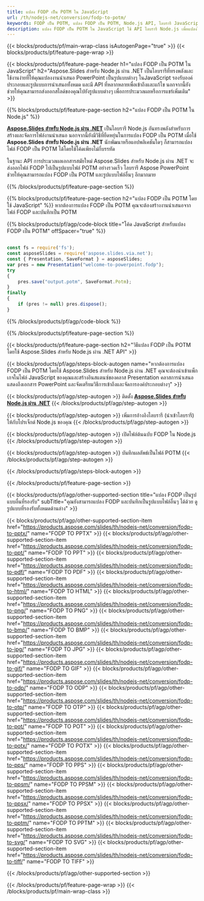 ```yaml
---
title: แปลง FODP เป็น POTM ใน JavaScript
url: /th/nodejs-net/conversion/fodp-to-potm/
keywords: FODP เป็น POTM, แปลง FODP เป็น POTM, Node.js API, ไลบรารี JavaScript, FODP, POTM
description: แปลง FODP เป็น POTM ใน JavaScript ใช้ API ไลบรารี Node.js เพื่อแปลงไฟล์ FODP เป็น POTM
---
```


{{< blocks/products/pf/main-wrap-class isAutogenPage="true" >}}
{{< blocks/products/pf/feature-page-wrap >}}

{{< blocks/products/pf/feature-page-header h1="แปลง FODP เป็น POTM ใน JavaScript" h2="Aspose.Slides สำหรับ Node.js ผ่าน .NET เป็นไลบรารีที่ทรงพลังและใช้งานง่ายที่ให้คุณแปลงงานนำเสนอ PowerPoint เป็นรูปแบบต่างๆ ใน ​​JavaScript รองรับองค์ประกอบและรูปแบบการนำเสนอทั้งหมด และมี API ที่หลากหลายเพื่อเข้าถึงและแก้ไข นอกจากนี้ยังช่วยให้คุณสามารถส่งออกสไลด์ของคุณไปยังรูปแบบต่างๆ เพื่อการประมวลผลหรือการแชร์เพิ่มเติม" >}}

{{% blocks/products/pf/feature-page-section h2="แปลง FODP เป็น POTM ใน Node.js" %}}

[**Aspose.Slides สำหรับ Node.js ผ่าน .NET**](https://products.aspose.com/slides/th/nodejs-net/) เป็นไลบรารี Node.js อันทรงพลังสำหรับการสร้างและจัดการไฟล์งานนำเสนอ นอกจากนี้ยังมีวิธีที่ยืดหยุ่นในการแปลง FODP เป็น POTM เมื่อใช้ **Aspose.Slides สำหรับ Node.js ผ่าน .NET** นักพัฒนาหรือแอปพลิเคชันใดๆ ก็สามารถแปลงไฟล์ FODP เป็น POTM ได้โดยใช้โค้ดเพียงไม่กี่บรรทัด

ในฐานะ API การประมวลผลเอกสารสมัยใหม่ Aspose.Slides สำหรับ Node.js ผ่าน .NET จะส่งออกไฟล์ FODP ไปเป็นรูปแบบไฟล์ POTM อย่างรวดเร็ว ไลบรารี Aspose PowerPoint ช่วยให้คุณสามารถแปลง FODP เป็น POTM และรูปแบบไฟล์อื่นๆ อีกมากมาย

{{% /blocks/products/pf/feature-page-section %}}

{{% blocks/products/pf/feature-page-section  h2="แปลง FODP เป็น POTM โดยใช้ JavaScript" %}}
หากต้องการแปลง FODP เป็น POTM คุณจะต้องสร้างงานนำเสนอจากไฟล์ FODP และบันทึกเป็น POTM

{{% blocks/products/pf/agp/code-block title="โค้ด JavaScript สำหรับแปลง FODP เป็น POTM" offSpacer="true" %}}

```javascript

const fs = require('fs');
const asposeSlides = require('aspose.slides.via.net');
const { Presentation, SaveFormat } = asposeSlides;
var pres = new Presentation("welcome-to-powerpoint.fodp");
try
{
    pres.save("output.potm", SaveFormat.Potm);
}
finally
{
    if (pres != null) pres.dispose();
}
```


{{% /blocks/products/pf/agp/code-block %}}

{{% /blocks/products/pf/feature-page-section %}}

{{< blocks/products/pf/feature-page-section  h2="วิธีแปลง FODP เป็น POTM โดยใช้ Aspose.Slides สำหรับ Node.js ผ่าน .NET API" >}}

{{< blocks/products/pf/agp/steps-block-autogen name="หากต้องการแปลง FODP เป็น POTM โดยใช้ Aspose.Slides สำหรับ Node.js ผ่าน .NET คุณจะต้องนำเข้าแพ็กเกจในไฟล์ JavaScript ของคุณและสร้างอินสแตนซ์ของคลาส Presentation คลาสการนำเสนอแสดงถึงเอกสาร PowerPoint และจัดเตรียมวิธีการเข้าถึงและจัดการองค์ประกอบต่างๆ" >}}

{{< blocks/products/pf/agp/step-autogen >}}
ติดตั้ง [**Aspose.Slides สำหรับ Node.js ผ่าน .NET**](https://products.aspose.com/slides/th/nodejs-net/)
{{< /blocks/products/pf/agp/step-autogen >}}

{{< blocks/products/pf/agp/step-autogen >}}
เพิ่มการอ้างอิงไลบรารี (นำเข้าไลบรารี) ให้กับโปรเจ็กต์ Node.js ของคุณ
{{< /blocks/products/pf/agp/step-autogen >}}

{{< blocks/products/pf/agp/step-autogen >}}
เปิดไฟล์ต้นฉบับ FODP ใน Node.js
{{< /blocks/products/pf/agp/step-autogen >}}

{{< blocks/products/pf/agp/step-autogen >}}
บันทึกผลลัพธ์เป็นไฟล์ POTM
{{< /blocks/products/pf/agp/step-autogen >}}

{{< /blocks/products/pf/agp/steps-block-autogen >}}

{{< /blocks/products/pf/feature-page-section >}}

{{< blocks/products/pf/agp/other-supported-section title="แปลง FODP เป็นรูปแบบอื่นที่รองรับ" subTitle="คุณยังสามารถแปลง FODP และบันทึกเป็นรูปแบบไฟล์อื่นๆ ได้ด้วย ดูรูปแบบที่รองรับทั้งหมดด้านล่าง" >}}

{{< blocks/products/pf/agp/other-supported-section-item href="https://products.aspose.com/slides/th/nodejs-net/conversion/fodp-to-pptx/" name="FODP TO PPTX" >}}
{{< blocks/products/pf/agp/other-supported-section-item href="https://products.aspose.com/slides/th/nodejs-net/conversion/fodp-to-ppt/" name="FODP TO PPT" >}}
{{< blocks/products/pf/agp/other-supported-section-item href="https://products.aspose.com/slides/th/nodejs-net/conversion/fodp-to-pdf/" name="FODP TO PDF" >}}
{{< blocks/products/pf/agp/other-supported-section-item href="https://products.aspose.com/slides/th/nodejs-net/conversion/fodp-to-html/" name="FODP TO HTML" >}}
{{< blocks/products/pf/agp/other-supported-section-item href="https://products.aspose.com/slides/th/nodejs-net/conversion/fodp-to-png/" name="FODP TO PNG" >}}
{{< blocks/products/pf/agp/other-supported-section-item href="https://products.aspose.com/slides/th/nodejs-net/conversion/fodp-to-bmp/" name="FODP TO BMP" >}}
{{< blocks/products/pf/agp/other-supported-section-item href="https://products.aspose.com/slides/th/nodejs-net/conversion/fodp-to-jpg/" name="FODP TO JPG" >}}
{{< blocks/products/pf/agp/other-supported-section-item href="https://products.aspose.com/slides/th/nodejs-net/conversion/fodp-to-gif/" name="FODP TO GIF" >}}
{{< blocks/products/pf/agp/other-supported-section-item href="https://products.aspose.com/slides/th/nodejs-net/conversion/fodp-to-odp/" name="FODP TO ODP" >}}
{{< blocks/products/pf/agp/other-supported-section-item href="https://products.aspose.com/slides/th/nodejs-net/conversion/fodp-to-otp/" name="FODP TO OTP" >}}
{{< blocks/products/pf/agp/other-supported-section-item href="https://products.aspose.com/slides/th/nodejs-net/conversion/fodp-to-pot/" name="FODP TO POT" >}}
{{< blocks/products/pf/agp/other-supported-section-item href="https://products.aspose.com/slides/th/nodejs-net/conversion/fodp-to-potx/" name="FODP TO POTX" >}}
{{< blocks/products/pf/agp/other-supported-section-item href="https://products.aspose.com/slides/th/nodejs-net/conversion/fodp-to-pps/" name="FODP TO PPS" >}}
{{< blocks/products/pf/agp/other-supported-section-item href="https://products.aspose.com/slides/th/nodejs-net/conversion/fodp-to-ppsm/" name="FODP TO PPSM" >}}
{{< blocks/products/pf/agp/other-supported-section-item href="https://products.aspose.com/slides/th/nodejs-net/conversion/fodp-to-ppsx/" name="FODP TO PPSX" >}}
{{< blocks/products/pf/agp/other-supported-section-item href="https://products.aspose.com/slides/th/nodejs-net/conversion/fodp-to-pptm/" name="FODP TO PPTM" >}}
{{< blocks/products/pf/agp/other-supported-section-item href="https://products.aspose.com/slides/th/nodejs-net/conversion/fodp-to-svg/" name="FODP TO SVG" >}}
{{< blocks/products/pf/agp/other-supported-section-item href="https://products.aspose.com/slides/th/nodejs-net/conversion/fodp-to-tiff/" name="FODP TO TIFF" >}}


{{< /blocks/products/pf/agp/other-supported-section >}}

{{< /blocks/products/pf/feature-page-wrap >}}
{{< /blocks/products/pf/main-wrap-class >}}